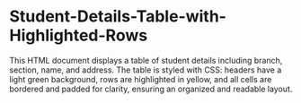 # Student-Details-Table-with-Highlighted-Rows
This HTML document displays a table of student details including branch, section, name, and address. The table is styled with CSS: headers have a light green background, rows are highlighted in yellow, and all cells are bordered and padded for clarity, ensuring an organized and readable layout.
